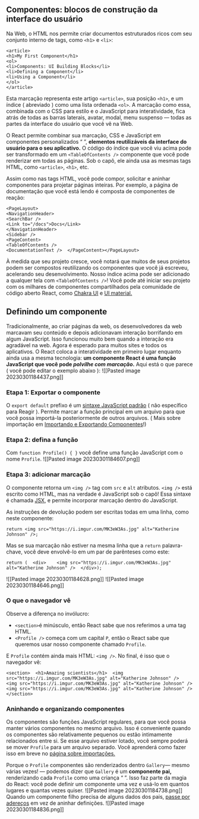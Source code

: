 ## Componentes: blocos de construção da interface do usuário [](https://beta.reactjs.org/learn/your-first-component#components-ui-building-blocks "Link para componentes: blocos de construção da interface do usuário")

Na Web, o HTML nos permite criar documentos estruturados ricos com seu conjunto interno de tags, como `<h1>` e `<li>`:

```
<article>  
<h1>My First Component</h1>  
<ol>   
<li>Components: UI Building Blocks</li>    
<li>Defining a Component</li>    
<li>Using a Component</li>  
</ol>
</article>
```

Esta marcação representa este artigo `<article>`, sua posição `<h1>`, e um índice ( abreviado ) como uma lista ordenada `<ol>`. A marcação como essa, combinada com o CSS para estilo e o JavaScript para interatividade, fica atrás de todas as barras laterais, avatar, modal, menu suspenso — todas as partes da interface do usuário que você vê na Web.

O React permite combinar sua marcação, CSS e JavaScript em componentes personalizados “ ”, **elementos reutilizáveis da interface do usuário para o seu aplicativo.** O código do índice que você viu acima pode ser transformado em um `<TableOfContents />` componente que você pode renderizar em todas as páginas. Sob o capô, ele ainda usa as mesmas tags HTML, como `<article>`, `<h1>`, etc.

Assim como nas tags HTML, você pode compor, solicitar e aninhar componentes para projetar páginas inteiras. Por exemplo, a página de documentação que você está lendo é composta de componentes de reação:

```
<PageLayout>  
<NavigationHeader>    
<SearchBar />    
<Link to="/docs">Docs</Link>  
</NavigationHeader>  
<Sidebar />  
<PageContent>   
<TableOfContents />    
<DocumentationText />  </PageContent></PageLayout>
```

À medida que seu projeto cresce, você notará que muitos de seus projetos podem ser compostos reutilizando os componentes que você já escreveu, acelerando seu desenvolvimento. Nosso índice acima pode ser adicionado a qualquer tela com `<TableOfContents />`! Você pode até iniciar seu projeto com os milhares de componentes compartilhados pela comunidade de código aberto React, como [Chakra UI](https://chakra-ui.com/) e [UI material.](https://material-ui.com/)

## Definindo um componente [](https://beta.reactjs.org/learn/your-first-component#defining-a-component "Link para definir um componente")

Tradicionalmente, ao criar páginas da web, os desenvolvedores da web marcavam seu conteúdo e depois adicionavam interação borrifando em algum JavaScript. Isso funcionou muito bem quando a interação era agradável na web. Agora é esperado para muitos sites e todos os aplicativos. O React coloca a interatividade em primeiro lugar enquanto ainda usa a mesma tecnologia: **um componente React é uma função JavaScript que você pode _polvilhe com marcação_.** Aqui está o que parece ( você pode editar o exemplo abaixo ):
![[Pasted image 20230301184437.png]]
### Etapa 1: Exportar o componente [](https://beta.reactjs.org/learn/your-first-component#step-1-export-the-component "Link para a Etapa 1: Exportar o componente")

O `export default` prefixo é um [sintaxe JavaScript padrão](https://developer.mozilla.org/docs/web/javascript/reference/statements/export) ( não específico para Reagir ). Permite marcar a função principal em um arquivo para que você possa importá-la posteriormente de outros arquivos. ( Mais sobre importação em [Importando e Exportando Componentes](https://beta.reactjs.org/learn/importing-and-exporting-components)!)

### Etapa 2: defina a função [](https://beta.reactjs.org/learn/your-first-component#step-2-define-the-function "Link para a etapa 2: defina a função")

Com `function Profile() { }` você define uma função JavaScript com o nome `Profile`.
![[Pasted image 20230301184607.png]]
### Etapa 3: adicionar marcação [](https://beta.reactjs.org/learn/your-first-component#step-3-add-markup "Link para a etapa 3: adicionar marcação")

O componente retorna um `<img />` tag com `src` e `alt` atributos. `<img />` está escrito como HTML, mas na verdade é JavaScript sob o capô! Essa sintaxe é chamada [JSX](https://beta.reactjs.org/learn/writing-markup-with-jsx), e permite incorporar marcação dentro do JavaScript.

As instruções de devolução podem ser escritas todas em uma linha, como neste componente:

```
return <img src="https://i.imgur.com/MK3eW3As.jpg" alt="Katherine Johnson" />;
```

Mas se sua marcação não estiver na mesma linha que a `return` palavra-chave, você deve envolvê-lo em um par de parênteses como este:

```
return (  <div>    <img src="https://i.imgur.com/MK3eW3As.jpg" alt="Katherine Johnson" />  </div>);
```

![[Pasted image 20230301184628.png]]
![[Pasted image 20230301184646.png]]
### O que o navegador vê [](https://beta.reactjs.org/learn/your-first-component#what-the-browser-sees "Link para o que o navegador vê")

Observe a diferença no invólucro:

-   `<section>`é minúsculo, então React sabe que nos referimos a uma tag HTML.
-   `<Profile />` começa com um capital `P`, então o React sabe que queremos usar nosso componente chamado `Profile`.

E `Profile` contém ainda mais HTML: `<img />`. No final, é isso que o navegador vê:

```
<section>  <h1>Amazing scientists</h1>  <img src="https://i.imgur.com/MK3eW3As.jpg" alt="Katherine Johnson" />  <img src="https://i.imgur.com/MK3eW3As.jpg" alt="Katherine Johnson" />  <img src="https://i.imgur.com/MK3eW3As.jpg" alt="Katherine Johnson" /></section>
```

### Aninhando e organizando componentes [](https://beta.reactjs.org/learn/your-first-component#nesting-and-organizing-components "Link para componentes de nidificação e organização")

Os componentes são funções JavaScript regulares, para que você possa manter vários componentes no mesmo arquivo. Isso é conveniente quando os componentes são relativamente pequenos ou estão intimamente relacionados entre si. Se esse arquivo estiver lotado, você sempre poderá se mover `Profile` para um arquivo separado. Você aprenderá como fazer isso em breve no [página sobre importações.](https://beta.reactjs.org/learn/importing-and-exporting-components)

Porque o `Profile` componentes são renderizados dentro `Gallery`— mesmo várias vezes! — podemos dizer que `Gallery` é um **componente pai,** renderizando cada `Profile` como uma criança “ ”. Isso faz parte da magia do React: você pode definir um componente uma vez e usá-lo em quantos lugares e quantas vezes quiser.
![[Pasted image 20230301184738.png]]
Quando um componente filho precisa de alguns dados dos pais, [passe por adereços](https://beta.reactjs.org/learn/passing-props-to-a-component) em vez de aninhar definições.
![[Pasted image 20230301184836.png]]

